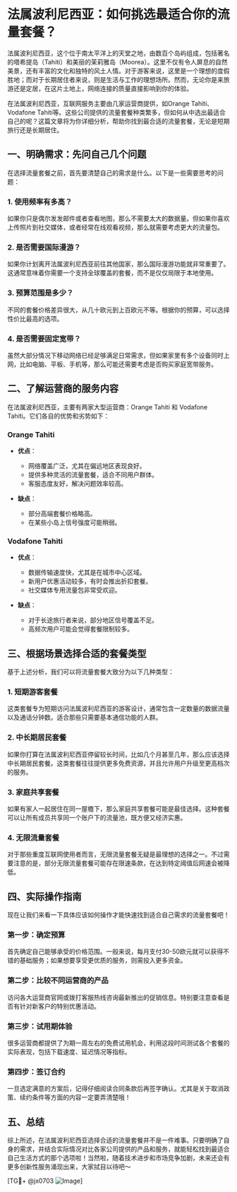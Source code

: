 # 法属波利尼西亚：如何挑选最适合你的流量套餐？

法属波利尼西亚，这个位于南太平洋上的天堂之地，由数百个岛屿组成，包括著名的塔希提岛（Tahiti）和美丽的茉莉雅岛（Moorea）。这里不仅有令人屏息的自然美景，还有丰富的文化和独特的风土人情。对于游客来说，这里是一个理想的度假胜地；而对于长期居住者来说，则是生活与工作的理想场所。然而，无论你是来旅游还是定居，在这片土地上，网络连接的质量直接影响到你的体验。

在法属波利尼西亚，互联网服务主要由几家运营商提供，如Orange Tahiti、Vodafone Tahiti等。这些公司提供的流量套餐种类繁多，但如何从中选出最适合自己的呢？这篇文章将为你详细分析，帮助你找到最合适的流量套餐，无论是短期旅行还是长期居住。

## 一、明确需求：先问自己几个问题

在选择流量套餐之前，首先要清楚自己的需求是什么。以下是一些需要思考的问题：

### 1. 使用频率有多高？
如果你只是偶尔发发邮件或者查看地图，那么不需要太大的数据量。但如果你喜欢上传照片到社交媒体，或者经常在线观看视频，那么就需要考虑更大的流量包。

### 2. 是否需要国际漫游？
如果你计划离开法属波利尼西亚前往其他国家，那么国际漫游功能就非常重要了。这通常意味着你需要一个支持全球覆盖的套餐，而不是仅仅局限于本地使用。

### 3. 预算范围是多少？
不同的套餐价格差异很大，从几十欧元到上百欧元不等。根据你的预算，可以选择性价比最高的选项。

### 4. 是否需要固定宽带？
虽然大部分情况下移动网络已经足够满足日常需求，但如果家里有多个设备同时上网，比如电脑、平板、手机等，那么可能还需要考虑是否购买家庭宽带服务。

## 二、了解运营商的服务内容

在法属波利尼西亚，主要有两家大型运营商：Orange Tahiti 和 Vodafone Tahiti。它们各自的优势和劣势如下：

### Orange Tahiti
- **优点**：
  - 网络覆盖广泛，尤其在偏远地区表现良好。
  - 提供多种灵活的流量套餐，适合不同用户群体。
  - 客服态度友好，解决问题效率较高。
  
- **缺点**：
  - 部分高端套餐价格略高。
  - 在某些小岛上信号强度可能稍弱。

### Vodafone Tahiti
- **优点**：
  - 数据传输速度快，尤其是在城市中心区域。
  - 新用户优惠活动较多，有时会推出折扣套餐。
  - 社交媒体专用流量包非常受欢迎。

- **缺点**：
  - 对于长途旅行者来说，部分地区信号覆盖不足。
  - 高频次用户可能会觉得套餐限制较多。

## 三、根据场景选择合适的套餐类型

基于上述分析，我们可以将流量套餐大致分为以下几种类型：

### 1. 短期游客套餐
这类套餐专为短期访问法属波利尼西亚的游客设计，通常包含一定数量的数据流量以及通话分钟数。适合那些只需要基本通信功能的人群。

### 2. 中长期居民套餐
如果你打算在法属波利尼西亚停留较长时间，比如几个月甚至几年，那么应该选择中长期居民套餐。这类套餐往往提供更多免费资源，并且允许用户升级至更高档次的服务。

### 3. 家庭共享套餐
如果有家人一起居住在同一屋檐下，那么家庭共享套餐可能是最佳选择。这种套餐可以让所有成员共享同一个账户下的流量池，既方便又经济实惠。

### 4. 无限流量套餐
对于那些重度互联网使用者而言，无限流量套餐无疑是最理想的选择之一。不过需要注意的是，部分无限流量套餐可能存在限速条款，在达到特定阈值后网速会被降低。

## 四、实际操作指南

现在让我们来看一下具体应该如何操作才能快速找到适合自己需求的流量套餐吧！

### 第一步：确定预算
首先确定自己能够承受的价格范围。一般来说，每月支付30-50欧元就可以获得不错的基础服务；如果想要享受更优质的服务，则需投入更多资金。

### 第二步：比较不同运营商的产品
访问各大运营商官网或拨打客服热线咨询最新推出的促销信息。特别要注意查看是否有针对新客户的特别优惠活动。

### 第三步：试用期体验
很多运营商都提供了为期一周左右的免费试用机会，利用这段时间测试各个套餐的实际表现，包括下载速度、延迟情况等指标。

### 第四步：签订合约
一旦选定满意的方案后，记得仔细阅读合同条款后再签字确认。尤其是关于取消政策、续约条件等方面的内容一定要弄清楚哦！

## 五、总结

综上所述，在法属波利尼西亚选择合适的流量套餐并不是一件难事。只要明确了自身的需求，并结合实际情况对比各家公司提供的产品和服务，就能轻松找到最适合自己生活方式的那个选项啦！当然啦，随着技术进步和市场竞争加剧，未来还会有更多创新性服务涌现出来，大家拭目以待吧～

[TG💪+ @jx0703 ![Image](https://github.com/user-attachments/assets/dbca1d08-cadb-493c-b0ec-ad6f7a83f270)]